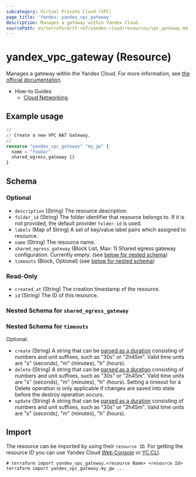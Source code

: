 ```yaml
---
subcategory: Virtual Private Cloud (VPC)
page_title: 'Yandex: yandex_vpc_gateway'
description: Manages a gateway within Yandex Cloud.
sourcePath: en/terraform/tf-ref/yandex-cloud/resources/vpc_gateway.md
---
```


# yandex_vpc_gateway (Resource)

Manages a gateway within the Yandex Cloud. For more information, see [the official documentation](https://yandex.cloud/docs/vpc/concepts/gateways).

* How-to Guides
  * [Cloud Networking](https://yandex.cloud/docs/vpc/).

## Example usage

```terraform
//
// Create a new VPC NAT Gateway.
//
resource "yandex_vpc_gateway" "my_gw" {
  name = "foobar"
  shared_egress_gateway {}
}
```

<!-- schema generated by tfplugindocs -->
## Schema

### Optional

- `description` (String) The resource description.
- `folder_id` (String) The folder identifier that resource belongs to. If it is not provided, the default provider `folder-id` is used.
- `labels` (Map of String) A set of key/value label pairs which assigned to resource.
- `name` (String) The resource name.
- `shared_egress_gateway` (Block List, Max: 1) Shared egress gateway configuration. Currently empty. (see [below for nested schema](#nestedblock--shared_egress_gateway))
- `timeouts` (Block, Optional) (see [below for nested schema](#nestedblock--timeouts))

### Read-Only

- `created_at` (String) The creation timestamp of the resource.
- `id` (String) The ID of this resource.

<a id="nestedblock--shared_egress_gateway"></a>
### Nested Schema for `shared_egress_gateway`


<a id="nestedblock--timeouts"></a>
### Nested Schema for `timeouts`

Optional:

- `create` (String) A string that can be [parsed as a duration](https://pkg.go.dev/time#ParseDuration) consisting of numbers and unit suffixes, such as "30s" or "2h45m". Valid time units are "s" (seconds), "m" (minutes), "h" (hours).
- `delete` (String) A string that can be [parsed as a duration](https://pkg.go.dev/time#ParseDuration) consisting of numbers and unit suffixes, such as "30s" or "2h45m". Valid time units are "s" (seconds), "m" (minutes), "h" (hours). Setting a timeout for a Delete operation is only applicable if changes are saved into state before the destroy operation occurs.
- `update` (String) A string that can be [parsed as a duration](https://pkg.go.dev/time#ParseDuration) consisting of numbers and unit suffixes, such as "30s" or "2h45m". Valid time units are "s" (seconds), "m" (minutes), "h" (hours).

## Import

The resource can be imported by using their `resource ID`. For getting the resource ID you can use Yandex Cloud [Web Console](https://console.yandex.cloud) or [YC CLI](https://yandex.cloud/docs/cli/quickstart).

```shell
# terraform import yandex_vpc_gateway.<resource Name> <resource Id>
terraform import yandex_vpc_gateway.my_gw ...
```
